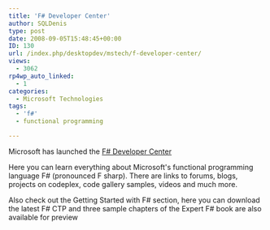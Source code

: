 ```yaml
---
title: 'F# Developer Center'
author: SQLDenis
type: post
date: 2008-09-05T15:48:45+00:00
ID: 130
url: /index.php/desktopdev/mstech/f-developer-center/
views:
  - 3062
rp4wp_auto_linked:
  - 1
categories:
  - Microsoft Technologies
tags:
  - 'f#'
  - functional programming

---
```

Microsoft has launched the [F# Developer Center][1]

Here you can learn everything about Microsoft's functional programming language F# (pronounced F sharp). There are links to forums, blogs, projects on codeplex, code gallery samples, videos and much more.

Also check out the Getting Started with F# section, here you can download the latest F# CTP and three sample chapters of the Expert F# book are also available for preview

 [1]: http://msdn.microsoft.com/en-us/fsharp/default.aspx